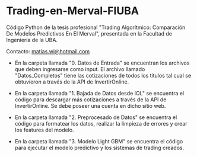 # Trading-en-Merval-FIUBA
Código Python de la tesis profesional "Trading Algorítmico: Comparación De Modelos Predictivos En El Merval", presentada en la Facultad de Ingeniería de la UBA.


Contacto: matias.wi@hotmail.com

- En la carpeta llamada "0. Datos de Entrada" se encuentran los archivos que deben ingresarse como input. El archivo llamado "Datos_Completos" tiene las cotizaciones de todos los títulos tal cual se obtuvieron a través de la API de InvertirOnline.

- En la carpeta llamada "1. Bajada de Datos desde IOL" se encuentra el código para descargar más cotizaciones a través de la API de InvertirOnline. Se debe poseer una cuenta en dicho sitio web.

- En la carpeta llamada "2. Preprocesado de Datos" se encuentra el código para formatear los datos, realizar la limpieza de errores y crear los features del modelo.

- En la carpeta llamada "3. Modelo Light GBM" se encuentra el código para ejecutar el modelo predictivo y los sistemas de trading creados.

